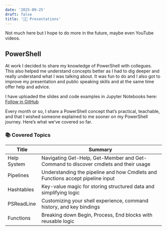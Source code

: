 ```yaml
---
date: '2025-09-25'
draft: false
title: '🧑‍🏫 Presentations'
---
```


Not much here but I hope to do more in the future, maybe even YouTube videos.

## PowerShell

At work I decided to share my knowledge of PowerShell with collegues. This also helped me understand concepts better as I had to dig deeper and really understand what I was talking about. It was fun to do and I also got to improve my presentation and public speaking skills and at the same time offer help and advice.

I have uploaded the slides and code examples in Jupyter Notebooks here: [Follow in GitHub](https://github.com/adrimus/PowerShellFriday)

Every month or so, I share a PowerShell concept that’s practical, teachable, and that I wished someone explained to me sooner on my PowerShell journey. Here’s what we’ve covered so far.

### 📚 Covered Topics

| Title         | Summary                                                                 |
|---------------|-------------------------------------------------------------------------|
| Help System   | Navigating Get-Help, Get-Member and Get-Command to discover cmdlets and their usage |
| Pipelines     | Understanding the pipeline and how Cmdlets and Functions accept pipeline input |
| Hashtables    | Key-value magic for storing structured data and simplifying logic      |
| PSReadLine    | Customizing your shell experience, command history, and key bindings   |
| Functions     | Breaking down Begin, Process, End blocks with reusable logic           |